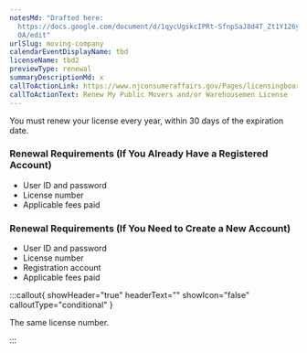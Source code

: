 ```yaml
---
notesMd: "Drafted here:
  https://docs.google.com/document/d/1qycUgskcIPRt-SfnpSaJ8d4T_Zt1Y126yJ1mQMhcJ\
  OA/edit"
urlSlug: moving-company
calendarEventDisplayName: tbd
licenseName: tbd2
previewType: renewal
summaryDescriptionMd: x
callToActionLink: https://www.njconsumeraffairs.gov/Pages/licensingboards.aspx
callToActionText: Renew My Public Movers and/or Warehousemen License
---
```


You must renew your license every year, within 30 days of the expiration date.

### Renewal Requirements (If You Already Have a Registered Account)

- User ID and password
- License number
- Applicable fees paid

### Renewal Requirements (If You Need to Create a New Account)

- User ID and password
- License number
- Registration account
- Applicable fees paid

:::callout{ showHeader="true" headerText="" showIcon="false" calloutType="conditional" }

The same license number.

:::
